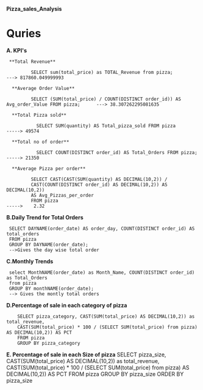 **Pizza_sales_Analysis**
# Quries
**A. KPI's**

     **Total Revenue**
   
             SELECT sum(total_price) as TOTAL_Revenue from pizza;                                    ---> 817860.049999993
         
      **Average Order Value**
  
             SELECT (SUM(total_price) / COUNT(DISTINCT order_id)) AS Avg_order_Value FROM pizza;      ---> 38.307262295081635
     
      **Total Pizza sold**
  
               SELECT SUM(quantity) AS Total_pizza_sold FROM pizza              -----> 49574
   
      **Total no of order**
  
               SELECT COUNT(DISTINCT order_id) AS Total_Orders FROM pizza;       -----> 21350
   
      **Average Pizza per order**
  
             SELECT CAST(CAST(SUM(quantity) AS DECIMAL(10,2)) / 
             CAST(COUNT(DISTINCT order_id) AS DECIMAL(10,2)) AS DECIMAL(10,2))
             AS Avg_Pizzas_per_order
             FROM pizza                                                               ----->    2.32


**B.Daily Trend for Total Orders**

     SELECT DAYNAME(order_date) AS order_day, COUNT(DISTINCT order_id) AS total_orders
     FROM pizza
     GROUP BY DAYNAME(order_date);
     -->Gives the day wise total order
**C.Monthly Trends**

     select MonthNAME(order_date) as Month_Name, COUNT(DISTINCT order_id) as Total_Orders
     from pizza
     GROUP BY monthNAME(order_date);
     --> Gives the montly total orders
**D.Percentage of sale in each category of pizza**

        SELECT pizza_category, CAST(SUM(total_price) AS DECIMAL(10,2)) as total_revenue,
        CAST(SUM(total_price) * 100 / (SELECT SUM(total_price) from pizza) AS DECIMAL(10,2)) AS PCT
        FROM pizza
        GROUP BY pizza_category

**E. Percentage of sale in each Size of pizza**
        SELECT pizza_size, CAST(SUM(total_price) AS DECIMAL(10,2)) as total_revenue,
        CAST(SUM(total_price) * 100 / (SELECT SUM(total_price) from pizza) AS DECIMAL(10,2)) AS PCT
        FROM pizza
        GROUP BY pizza_size
        ORDER BY pizza_size



